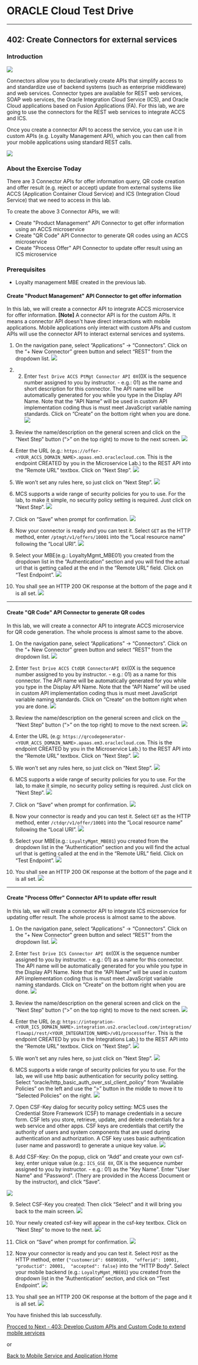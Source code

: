 
# ORACLE Cloud Test Drive #
-----
## 402: Create Connectors for external services ##

### Introduction ###
![](../../common/images/mobile/long/402-Connectors_Overview.png)

Connectors allow you to declaratively create APIs that simplify access to and standardize use of backend systems (such as enterprise middleware) and web services. Connector types are available for REST web services, SOAP web services, the Oracle Integration Cloud Service (ICS), and Oracle Cloud applications based on Fusion Applications (FA). For this lab, we are going to use the connectors for the REST web services to integrate ACCS and ICS.

Once you create a connector API to access the service, you can use it in custom APIs (e.g. Loyalty Management API), which you can then call from your mobile applications using standard REST calls.

![](../../common/images/mobile/long/402-Connectors_Mechanism.png)

### About the Exercise Today ###
There are 3 Connector APIs for offer information query, QR code creation and offer result (e.g. reject or accept) update from external systems like ACCS (Application Container Cloud Service) and ICS (Integration Cloud Service) that we need to access in this lab.

To create the above 3 Connector APIs, we will:
- Create "Product Management" API Connector to get offer information using an ACCS microservice
- Create "QR Code" API Connector to generate QR codes using an ACCS microservice
- Create "Process Offer" API Connector to update offer result using an ICS microservice

### Prerequisites ###
- Loyalty management MBE created in the previous lab.

#### Create "Product Management" API Connector to get offer information ####
In this lab, we will create a connector API to integrate ACCS microservice for offer information. **[Note]** A connector API is for the custom APIs. It means a connector API doesn't have direct interactions with mobile applications. Mobile applications only interact with custom APIs and custom APIs will use the connector API to interact external services and systems.

1. On the navigation pane, select “Applications” -> “Connectors”. Click on the “+ New Connector” green button and select “REST” from the dropdown list.
![](../../common/images/mobile/long/402-New_Connector.png)

2. 2. Enter `Test Drive ACCS PtMgt Connector API 0X`(0X is the sequence number assigned to you by instructor. - e.g.: 01) as the name and short description for this connector. The API name will be automatically generated for you while you type in the Display API Name. Note that the “API Name” will be used in custom API implementation coding thus is must meet JavaScript variable naming standards. Click on “Create” on the bottom right when you are done.
![](../../common/images/mobile/long/402-New_Connector_Info.png)

3. Review the name/description on the general screen and click on the “Next Step” button (“>” on the top right) to move to the next screen.
![](../../common/images/mobile/long/402-Connector_Info_Review.png)

4. Enter the URL (e.g.: `https://offer-<YOUR_ACCS_DOMAIN_NAME>.apaas.em3.oraclecloud.com`. This is the endpoint CREATED by you in the Microservice Lab.) to the REST API into the “Remote URL” textbox. Click on “Next Step”.
![](../../common/images/mobile/long/402-Connector_URL_Setting.png)

5. We won’t set any rules here, so just click on “Next Step”.
![](../../common/images/mobile/long/402-Connector_Rule_Setting.png)

6. MCS supports a wide range of security policies for you to use. For the lab, to make it simple, no security policy setting is required. Just click on “Next Step”.
![](../../common/images/mobile/long/402-Connector_Security_Setting.png)

7. Click on “Save” when prompt for confirmation.
![](../../common/images/mobile/long/402-Connector_Save.png)

8. Now your connector is ready and you can test it. Select `GET` as the HTTP method, enter `/ptmgt/v1/offers/10001` into the “Local resource name” following the “Local URI”.
![](../../common/images/mobile/long/402-Connector_Test.png)

9. Select your MBE(e.g.: LoyaltyMgmt_MBE01) you created from the dropdown list in the “Authentication” section and you will find the actual url that is getting called at the end in the “Remote URL” field. Click on “Test Endpoint”.
![](../../common/images/mobile/long/402-Connector_Test_EndPoint.png)

10. You shall see an HTTP 200 OK response at the bottom of the page and it is all set.
![](../../common/images/mobile/long/402-Connector_Test_Result.png)

---
#### Create "QR Code" API Connector to generate QR codes ####
In this lab, we will create a connector API to integrate ACCS microservice for QR code generation. The whole process is almost same to the above.

1. On the navigation pane, select “Applications” -> “Connectors”. Click on the “+ New Connector” green button and select “REST” from the dropdown list.
![](../../common/images/mobile/long/402-New_Connector.png)

2. Enter `Test Drive ACCS CtdQR ConnectorAPI 0X`(0X is the sequence number assigned to you by instructor. - e.g.: 01) as a name for this connector. The API name will be automatically generated for you while you type in the Display API Name. Note that the “API Name” will be used in custom API implementation coding thus is must meet JavaScript variable naming standards. Click on “Create” on the bottom right when you are done.
![](../../common/images/mobile/long/402-QRCode_Connector_API.png)

3. Review the name/description on the general screen and click on the “Next Step” button (“>” on the top right) to move to the next screen.
![](../../common/images/mobile/long/402-QRCode_Connector_API_Review.png)

4. Enter the URL (e.g: `https://qrcodegenerator-<YOUR_ACCS_DOMAIN_NAME>.apaas.em3.oraclecloud.com`. This is the endpoint CREATED by you in the Microservice Lab.) to the REST API into the “Remote URL” textbox. Click on “Next Step”.
![](../../common/images/mobile/long/402-QRCode_Connector_URL_Setting.png)

5. We won’t set any rules here, so just click on “Next Step”.
![](../../common/images/mobile/long/402-QRCdoe_Connector_Rule_Setting.png)

6. MCS supports a wide range of security policies for you to use. For the lab, to make it simple, no security policy setting is required. Just click on “Next Step”.
![](../../common/images/mobile/long/402-QRCdoe_Connector_Security_Setting.png)

7. Click on “Save” when prompt for confirmation.
![](../../common/images/mobile/long/402-Connector_Save.png)

8. Now your connector is ready and you can test it. Select `GET` as the HTTP method, enter `/ctdqr/v1/offer/10001` into the “Local resource name” following the “Local URI”.
![](../../common/images/mobile/long/402-QRCode_Connector_Test.png)

9. Select your MBE(e.g.: `LoyaltyMgmt_MBE01`) you created from the dropdown list in the “Authentication” section and you will find the actual url that is getting called at the end in the “Remote URL” field. Click on “Test Endpoint”.
![](../../common/images/mobile/long/402-QRCode_Connector_Test_EndPoint.png)

10. You shall see an HTTP 200 OK response at the bottom of the page and it is all set.
![](../../common/images/mobile/long/402-QRCode_Connector_Test_Result.png)


----
#### Create "Process Offer" Connector API to update offer result ####
In this lab, we will create a connector API to integrate ICS microservice for updating offer result. The whole process is almost same to the above.

1. On the navigation pane, select “Applications” -> “Connectors”. Click on the “+ New Connector” green button and select “REST” from the dropdown list.
![](../../common/images/mobile/long/402-New_Connector.png)

2. Enter `Test Drive ICS Connector API 0X`(0X is the sequence number assigned to you by instructor. - e.g.: 01) as a name for this connector. The API name will be automatically generated for you while you type in the Display API Name. Note that the “API Name” will be used in custom API implementation coding thus is must meet JavaScript variable naming standards. Click on “Create” on the bottom right when you are done.
![](../../common/images/mobile/long/402-ICS_Connector_API.png)

3. Review the name/description on the general screen and click on the “Next Step” button (“>” on the top right) to move to the next screen.
![](../../common/images/mobile/long/402-ICS_Connector_API_Review.png)

4. Enter the URL (e.g: `https://integration-<YOUR_ICS_DOMAIN_NAME>.integration.us2.oraclecloud.com/integration/flowapi/rest/<YOUR_INTEGRATION_NAME>/v01/processoffer`. This is the endpoint CREATED by you in the Integrations Lab.) to the REST API into the “Remote URL” textbox. Click on “Next Step”.
![](../../common/images/mobile/long/402-ICS_Connector_URL_Setting.png)

5. We won’t set any rules here, so just click on “Next Step”.
![](../../common/images/mobile/long/402-ICS_Connector_Rule_Setting.png)

6. MCS supports a wide range of security policies for you to use. For the lab, we will use http basic authentication for security policy setting. Select “oracle/http_basic_auth_over_ssl_client_policy” from “Available Policies” on the left and use the “>” button in the middle to move it to “Selected Policies” on the right.
![](../../common/images/mobile/long/402-ICS_Connector_Security_Setting.png)

7. Open CSF-Key dialog for security policy setting: MCS uses the Credential Store Framework (CSF) to manage credentials in a secure form. CSF lets you store, retrieve, update, and delete credentials for a web service and other apps. CSF keys are credentials that certify the authority of users and system components that are used during authentication and authorization. A CSF key uses basic authentication (user name and password) to generate a unique key value.
![](../../common/images/mobile/long/402-Open_CSF_Key_Dialog.png)

8. Add CSF-Key: On the popup, click on “Add” and create your own csf-key, enter unique value (e.g.: `ICS_GSE 0X`, 0X is the sequence number assigned to you by instructor. - e.g.: 01) as the "Key Name". Enter "User Name" and "Password". (Thery are provided in the Access Document or by the instructor), and click “Save”. 

![](../../common/images/mobile/long/402-ICS_Add_CSF_Key.png)

9. Select CSF-Key you created: Then click “Select” and it will bring you back to the main screen. 
![](../../common/images/mobile/long/402-ICS_Select_CSF_Key.png)

10. Your newly created csf-key will appear in the csf-key textbox. Click on “Next Step” to move to the next.
![](../../common/images/mobile/long/402-ICS_CSF_Key_NextStep.png)

11. Click on “Save” when prompt for confirmation.
![](../../common/images/mobile/long/402-Connector_Save.png)

12. Now your connector is ready and you can test it. Select `POST` as the HTTP method, enter `{"customerid": 66890169,  "offerid": 10001,  "productid": 20001,  "accepted": false}` into the "HTTP Body". Select your mobile backend (e.g.: `LoyaltyMgmt_MBE01`) you created from the dropdown list in the “Authentication” section, and click on “Test Endpoint”.
![](../../common/images/mobile/long/402-ICS_Connector_Test.png)

13. You shall see an HTTP 200 OK response at the bottom of the page and it is all set.
![](../../common/images/mobile/long/402-ICS_Connector_Test_Result.png)


You have finished this lab successfully.

[Procced to Next - 403: Develop Custom APIs and Custom Code to extend mobile services](403-MobileLab.md)

or

[Back to Mobile Service and Application Home](README.md)
